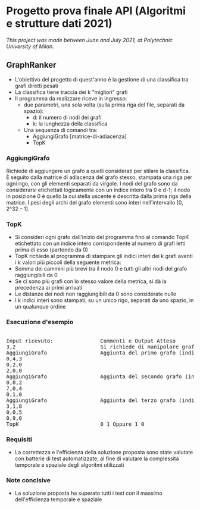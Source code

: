 # Progetto prova finale API (Algoritmi e strutture dati 2021)

*This project was made between June and July 2021, at Polytechnic University of Milan.*

## GraphRanker

- L'obiettivo del progetto di quest'anno è la gestione di una classifica tra grafi
diretti pesati
- La classifica tiene traccia dei k "migliori" grafi
- Il programma da realizzare riceve in ingresso:
   - due parametri, una sola volta (sulla prima riga del file, separati da spazio):
       - d: il numero di nodi dei grafi
       - k: la lunghezza della classifica
   - Una sequenza di comandi tra:
       - AggiungiGrafo [matrice-di-adiacenza]
       - TopK
### AggiungiGrafo
Richiede di aggiungere un grafo a quelli considerati per stilare la classifica. È
seguito dalla matrice di adiacenza del grafo stesso, stampata una riga per
ogni rigo, con gli elementi separati da virgole.
I nodi del grafo sono da considerarsi etichettati logicamente con un indice
intero tra 0 e d-1; il nodo in posizione 0 è quello la cui stella uscente è
descritta dalla prima riga della matrice.
I pesi degli archi del grafo elementi sono interi nell'intervallo [0, 2^32 – 1].

### TopK
- Si consideri ogni grafo dall'inizio del programma fino al comando TopK etichettato con un indice intero corrispondente al numero di grafi letti
prima di esso (partendo da 0)
- TopK richiede al programma di stampare gli indici interi dei k grafi aventi i k valori più piccoli della seguente metrica:
- Somma dei cammini più brevi tra il nodo 0 e tutti gli altri nodi del grafo raggiungibili
da 0
- Se ci sono più grafi con lo stesso valore della metrica, si dà la precedenza ai
primi arrivati
- Le distanze dei nodi non raggiungibili da 0 sono considerate nulle
- I k indici interi sono stampati, su un unico rigo, separati da uno spazio, in un
qualunque ordine

### Esecuzione d'esempio
<pre>

Input ricevuto:               Commenti e Output Atteso
3,2                           Si richiede di manipolare grafi da 3 nodi e riportare i k=2 migliori
AggiungiGrafo                 Aggiunta del primo grafo (indice 0, somma cammini = 7)
0,4,3
0,2,0
2,0,0
AggiungiGrafo                 Aggiunta del secondo grafo (indice 1, somma cammini = 5)
0,0,2
7,0,4
0,1,0
AggiungiGrafo                 Aggiunta del terzo grafo (indice 2, somma cammini = 7)
3,1,8
0,0,5
0,9,0
TopK                          0 1 Oppure 1 0
</pre>

### Requisiti

- La correttezza e l'efficienza della soluzione proposta sono state valutate con
batterie di test automatizzate, al fine di valutare la complessità temporale e spaziale degli algoritmi utilizzati

### Note conclsive

- La soluzione proposta ha superato tutti i test con il massimo dell'efficienza temporale e spaziale


